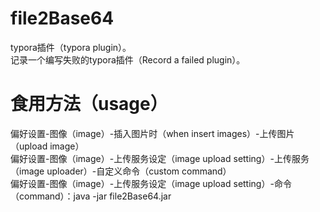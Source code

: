 # file2Base64
typora插件（typora plugin）。<br>
记录一个编写失败的typora插件（Record a failed plugin）。

# 食用方法（usage）
偏好设置-图像（image）-插入图片时（when insert images）-上传图片（upload image）<br>
偏好设置-图像（image）-上传服务设定（image upload setting）-上传服务（image uploader）-自定义命令（custom command）<br>
偏好设置-图像（image）-上传服务设定（image upload setting）-命令（command）：java -jar file2Base64.jar<br>
